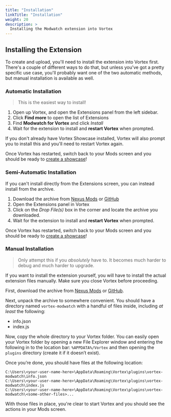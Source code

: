 ```yaml
---
title: "Installation"
linkTitle: "Installation"
weight: 20
description: >
  Installing the Modwatch extension into Vortex
---
```


## Installing the Extension

To create and upload, you'll need to install the extension into Vortex first. There's a couple of different ways to do that, but unless you've got a pretty specific use case, you'll probably want one of the two automatic methods, but manual installation is available as well.

### Automatic Installation

> This is the easiest way to install!

1. Open up Vortex, and open the Extensions panel from the left sidebar.
1. Click **Find more** to open the list of Extensions
1. Find **Modwatch for Vortex** and click *Install*
1. Wait for the extension to install and **restart Vortex** when prompted.

If you don't already have Vortex Showcase installed, Vortex will also prompt you to install this and you'll need to restart Vortex again.

Once Vortex has restarted, switch back to your Mods screen and you should be ready to [create a showcase](/docs/usage/showcase)!

### Semi-Automatic Installation

If you can't install directly from the Extensions screen, you can instead install from the archive.

1. Download the archive from [Nexus Mods](https://www.nexusmods.com/site/mods/152?tab=files) or [GitHub](https://https://github.com/agc93/vortex-modwatch/releases)
1. Open the Extensions panel in Vortex
1. Click on the *Drop File(s)* box in the corner and locate the archive you downloaded.
1. Wait for the extension to install and **restart Vortex** when prompted.

Once Vortex has restarted, switch back to your Mods screen and you should be ready to [create a showcase](/docs/usage/showcase)!

### Manual Installation

> Only attempt this if you *absolutely* have to. It becomes much harder to debug and much harder to upgrade.

If you want to install the extension yourself, you will have to install the actual extension files manually. Make sure you close Vortex before proceeding.

First, download the archive from [Nexus Mods](https://www.nexusmods.com/site/mods/152?tab=files) or [GitHub](https://https://github.com/agc93/vortex-modwatch/actions).

Next, unpack the archive to somewhere convenient. You should have a directory named `vortex-modwatch` with a handful of files inside, including *at least* the following:

- info.json
- index.js

Now, copy the whole directory to your Vortex folder. You can easily open your Vortex folder by opening a new File Explorer window and entering the following in to the location bar: `%APPDATA%/Vortex` and then opening the `plugins` directory (create it if it doesn’t exist).

Once you’re done, you should have files at the following location:

```text
C:\Users\<your-user-name-here>\AppData\Roaming\Vortex\plugins\vortex-modwatch\info.json
C:\Users\<your-user-name-here>\AppData\Roaming\Vortex\plugins\vortex-modwatch\index.js
C:\Users\<your-user-name-here>\AppData\Roaming\Vortex\plugins\vortex-modwatch\<some-other-files>...
```

With those files in place, you're clear to start Vortex and you should see the actions in your Mods screen.